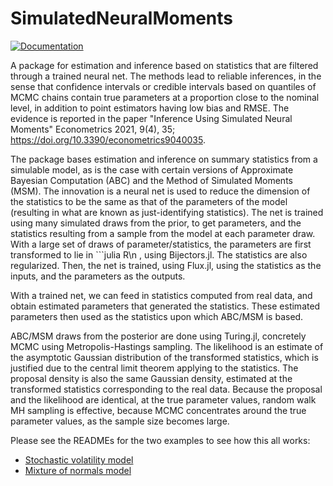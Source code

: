 # SimulatedNeuralMoments

[![Documentation](https://img.shields.io/badge/docs-latest-blue.svg)](https://github.com/mcreel/SimulatedNeuralMoments.jl/blob/main/docs/API.md)

A package for estimation and inference based on statistics that are filtered through a trained neural net. The methods lead to reliable inferences, in the sense that confidence intervals or credible intervals based on quantiles of MCMC chains contain true parameters at a proportion close to the nominal level, in addition to point estimators having low bias and RMSE. The evidence is reported in the paper "Inference Using Simulated Neural Moments" Econometrics 2021, 9(4), 35; https://doi.org/10.3390/econometrics9040035.

The package bases estimation and inference on summary statistics from a simulable model, as is the case with certain versions of Approximate Bayesian Computation (ABC) and the Method of Simulated Moments (MSM). The innovation is a neural net is used to reduce the dimension of the statistics to be the same as that of the parameters of the model (resulting in what are known as just-identifying statistics). The net is trained using many simulated draws from the prior, to get parameters, and the statistics resulting from a sample from the model at each parameter draw. With a large set of draws of parameter/statistics, the parameters are first transformed to lie in ```julia R\n , using Bijectors.jl. The statistics are also regularized. Then, the net is trained, using Flux.jl, using the statistics as the inputs, and the parameters as the outputs. 

With a trained net, we can feed in statistics computed from real data, and obtain estimated parameters that generated the statistics. These estimated parameters then used as the statistics upon which ABC/MSM is based.

ABC/MSM draws from the posterior are done using Turing.jl, concretely MCMC using Metropolis-Hastings sampling. The likelihood is an estimate of the asymptotic Gaussian distribution of the transformed statistics, which is justified due to the central limit theorem applying to the statistics. The proposal density is also the same Gaussian density, estimated at the transformed statistics corresponding to the real data. Because the proposal and the likelihood are identical, at the true parameter values, random walk MH sampling is effective, because MCMC concentrates around the true parameter values, as the sample size becomes large.

Please see the READMEs for the two examples to see how this all works:
* [Stochastic volatility model](https://github.com/mcreel/SimulatedNeuralMoments.jl/blob/main/examples/SV/README.md)
* [Mixture of normals model](https://github.com/mcreel/SimulatedNeuralMoments.jl/blob/main/examples/MN/README.md)

